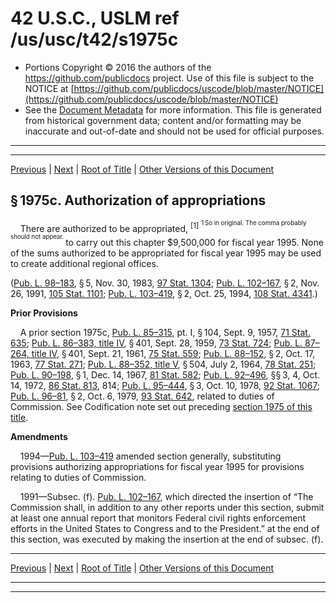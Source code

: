 ---
---

# 42 U.S.C., USLM ref /us/usc/t42/s1975c

* Portions Copyright © 2016 the authors of the https://github.com/publicdocs project.
  Use of this file is subject to the NOTICE at [https://github.com/publicdocs/uscode/blob/master/NOTICE](https://github.com/publicdocs/uscode/blob/master/NOTICE)
* See the [Document Metadata](././../../../..//README.md) for more information.
  This file is generated from historical government data; content and/or formatting may be inaccurate and out-of-date and should not be used for official purposes.

----------
----------

[Previous](./../../../..//us/usc/t42/ch20A/m__us_usc_t42_s1975b.md) | [Next](./../../../..//us/usc/t42/ch20A/m__us_usc_t42_s1975d.md) | [Root of Title](./../../../../) | [Other Versions of this Document](https://publicdocs.github.io/go/links?ns=uslm&ref=%2Fus%2Fusc%2Ft42%2Fs1975c)

## § 1975c. Authorization of appropriations

    There are authorized to be appropriated, <sup>\[1\]</sup>  <sup><sup> 1 So in original. The comma probably should not appear. </sup></sup>  to carry out this chapter $9,500,000 for fiscal year 1995. None of the sums authorized to be appropriated for fiscal year 1995 may be used to create additional regional offices.

([Pub. L. 98–183][/us/pl/98/183], § 5, Nov. 30, 1983, [97 Stat. 1304][/us/stat/97/1304]; [Pub. L. 102–167][/us/pl/102/167], § 2, Nov. 26, 1991, [105 Stat. 1101][/us/stat/105/1101]; [Pub. L. 103–419][/us/pl/103/419], § 2, Oct. 25, 1994, [108 Stat. 4341][/us/stat/108/4341].)

 __Prior Provisions__ 

    A prior section 1975c, [Pub. L. 85–315][/us/pl/85/315], pt. I, § 104, Sept. 9, 1957, [71 Stat. 635][/us/stat/71/635]; [Pub. L. 86–383, title IV][/us/pl/86/383/tIV], § 401, Sept. 28, 1959, [73 Stat. 724][/us/stat/73/724]; [Pub. L. 87–264, title IV][/us/pl/87/264/tIV], § 401, Sept. 21, 1961, [75 Stat. 559][/us/stat/75/559]; [Pub. L. 88–152][/us/pl/88/152], § 2, Oct. 17, 1963, [77 Stat. 271][/us/stat/77/271]; [Pub. L. 88–352, title V][/us/pl/88/352/tV], § 504, July 2, 1964, [78 Stat. 251][/us/stat/78/251]; [Pub. L. 90–198][/us/pl/90/198], § 1, Dec. 14, 1967, [81 Stat. 582][/us/stat/81/582]; [Pub. L. 92–496][/us/pl/92/496], §§ 3, 4, Oct. 14, 1972, [86 Stat. 813][/us/stat/86/813], 814; [Pub. L. 95–444][/us/pl/95/444], § 3, Oct. 10, 1978, [92 Stat. 1067][/us/stat/92/1067]; [Pub. L. 96–81][/us/pl/96/81], § 2, Oct. 6, 1979, [93 Stat. 642][/us/stat/93/642], related to duties of Commission. See Codification note set out preceding [section 1975 of this title][/us/usc/t42/s1975].

 __Amendments__ 

    1994—[Pub. L. 103–419][/us/pl/103/419] amended section generally, substituting provisions authorizing appropriations for fiscal year 1995 for provisions relating to duties of Commission.

    1991—Subsec. (f). [Pub. L. 102–167][/us/pl/102/167], which directed the insertion of “The Commission shall, in addition to any other reports under this section, submit at least one annual report that monitors Federal civil rights enforcement efforts in the United States to Congress and to the President.” at the end of this section, was executed by making the insertion at the end of subsec. (f).

----------

[Previous](./../../../..//us/usc/t42/ch20A/m__us_usc_t42_s1975b.md) | [Next](./../../../..//us/usc/t42/ch20A/m__us_usc_t42_s1975d.md) | [Root of Title](./../../../../) | [Other Versions of this Document](https://publicdocs.github.io/go/links?ns=uslm&ref=%2Fus%2Fusc%2Ft42%2Fs1975c)

----------
----------

[/us/pl/98/183]: https://publicdocs.github.io/go/links?ns=uslm&ref=%2Fus%2Fpl%2F98%2F183
[/us/stat/97/1304]: https://publicdocs.github.io/go/links?ns=uslm&ref=%2Fus%2Fstat%2F97%2F1304
[/us/pl/102/167]: https://publicdocs.github.io/go/links?ns=uslm&ref=%2Fus%2Fpl%2F102%2F167
[/us/stat/105/1101]: https://publicdocs.github.io/go/links?ns=uslm&ref=%2Fus%2Fstat%2F105%2F1101
[/us/pl/103/419]: https://publicdocs.github.io/go/links?ns=uslm&ref=%2Fus%2Fpl%2F103%2F419
[/us/stat/108/4341]: https://publicdocs.github.io/go/links?ns=uslm&ref=%2Fus%2Fstat%2F108%2F4341
[/us/pl/85/315]: https://publicdocs.github.io/go/links?ns=uslm&ref=%2Fus%2Fpl%2F85%2F315
[/us/stat/71/635]: https://publicdocs.github.io/go/links?ns=uslm&ref=%2Fus%2Fstat%2F71%2F635
[/us/pl/86/383/tIV]: https://publicdocs.github.io/go/links?ns=uslm&ref=%2Fus%2Fpl%2F86%2F383%2FtIV
[/us/stat/73/724]: https://publicdocs.github.io/go/links?ns=uslm&ref=%2Fus%2Fstat%2F73%2F724
[/us/pl/87/264/tIV]: https://publicdocs.github.io/go/links?ns=uslm&ref=%2Fus%2Fpl%2F87%2F264%2FtIV
[/us/stat/75/559]: https://publicdocs.github.io/go/links?ns=uslm&ref=%2Fus%2Fstat%2F75%2F559
[/us/pl/88/152]: https://publicdocs.github.io/go/links?ns=uslm&ref=%2Fus%2Fpl%2F88%2F152
[/us/stat/77/271]: https://publicdocs.github.io/go/links?ns=uslm&ref=%2Fus%2Fstat%2F77%2F271
[/us/pl/88/352/tV]: https://publicdocs.github.io/go/links?ns=uslm&ref=%2Fus%2Fpl%2F88%2F352%2FtV
[/us/stat/78/251]: https://publicdocs.github.io/go/links?ns=uslm&ref=%2Fus%2Fstat%2F78%2F251
[/us/pl/90/198]: https://publicdocs.github.io/go/links?ns=uslm&ref=%2Fus%2Fpl%2F90%2F198
[/us/stat/81/582]: https://publicdocs.github.io/go/links?ns=uslm&ref=%2Fus%2Fstat%2F81%2F582
[/us/pl/92/496]: https://publicdocs.github.io/go/links?ns=uslm&ref=%2Fus%2Fpl%2F92%2F496
[/us/stat/86/813]: https://publicdocs.github.io/go/links?ns=uslm&ref=%2Fus%2Fstat%2F86%2F813
[/us/pl/95/444]: https://publicdocs.github.io/go/links?ns=uslm&ref=%2Fus%2Fpl%2F95%2F444
[/us/stat/92/1067]: https://publicdocs.github.io/go/links?ns=uslm&ref=%2Fus%2Fstat%2F92%2F1067
[/us/pl/96/81]: https://publicdocs.github.io/go/links?ns=uslm&ref=%2Fus%2Fpl%2F96%2F81
[/us/stat/93/642]: https://publicdocs.github.io/go/links?ns=uslm&ref=%2Fus%2Fstat%2F93%2F642
[/us/usc/t42/s1975]: https://publicdocs.github.io/go/links?ns=uslm&ref=%2Fus%2Fusc%2Ft42%2Fs1975
[/us/pl/103/419]: https://publicdocs.github.io/go/links?ns=uslm&ref=%2Fus%2Fpl%2F103%2F419
[/us/pl/102/167]: https://publicdocs.github.io/go/links?ns=uslm&ref=%2Fus%2Fpl%2F102%2F167


